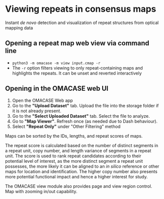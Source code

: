 # Viewing repeats in consensus maps

Instant *de novo* detection and visualization of 
repeat structures from optical mapping data

## Opening a repeat map web view via command line
- `python3 -m omacase -m view input.cmap -r`
- The `-r` option filters viewing to only repeat-containing maps 
and highlights the repeats. It can be unset and reverted interactively 

## Opening in the OMACASE web UI
1. Open the OMACASE Web app
2. Go to the **"Upload Dataset"** tab. 
   Upload the file into the storage folder if it is not already present.
3. Go to the **"Select Uploaded Dataset"** tab. Select the file to analyze.
4. Go to **"Map Viewer"**. Refresh once (as needed due to Dash behaviour).
5. Select **"Repeat Only"** under "Other Filtering" method

Maps can be sorted by the IDs, lengths, and repeat scores of maps.

The repeat score is calculated based on the number of distinct segments 
in a repeat unit, copy number, and length variance of segments in a repeat unit.
The score is used to rank repeat candidates according to their potential 
level of interest, as the more distinct segment a repeat unit possesses, 
the more likely it can be aligned to an *in silico* reference or other maps 
for location and identification. The higher copy number also presents more 
potential functional impact and hence a higher interest for study.

The OMACASE view module also provides page and view region control.
Map with zooming in/out capability.
